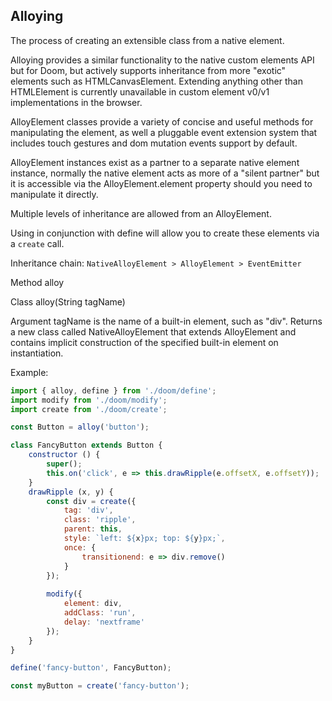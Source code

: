 ## Alloying

The process of creating an extensible class from a native element.

Alloying provides a similar functionality to the native custom elements API but for Doom, but actively supports inheritance from more "exotic" elements such as HTMLCanvasElement. Extending anything other than HTMLElement is currently unavailable in custom element v0/v1 implementations in the browser.

AlloyElement classes provide a variety of concise and useful methods for manipulating the element, as well a pluggable event extension system that includes touch gestures and dom mutation events support by default.

AlloyElement instances exist as a partner to a separate native element instance, normally the native element acts as more of a "silent partner" but it is accessible via the AlloyElement.element property should you need to manipulate it directly.

Multiple levels of inheritance are allowed from an AlloyElement.

Using in conjunction with define will allow you to create these elements via a `create` call.

Inheritance chain: `NativeAlloyElement > AlloyElement > EventEmitter`

Method alloy

Class alloy(String tagName)

Argument tagName is the name of a built-in element, such as "div". Returns a new class called NativeAlloyElement that extends AlloyElement and contains implicit construction of the specified built-in element on instantiation.

Example:
```javascript
import { alloy, define } from './doom/define';
import modify from './doom/modify';
import create from './doom/create';

const Button = alloy('button');

class FancyButton extends Button {
	constructor () {
		super();
		this.on('click', e => this.drawRipple(e.offsetX, e.offsetY));
	}
	drawRipple (x, y) {
		const div = create({
			tag: 'div',
			class: 'ripple',
			parent: this,
			style: `left: ${x}px; top: ${y}px;`,
			once: {
				transitionend: e => div.remove()
			}
		});
		
		modify({
			element: div,
			addClass: 'run',
			delay: 'nextframe'
		});
	}
}

define('fancy-button', FancyButton);

const myButton = create('fancy-button');
```